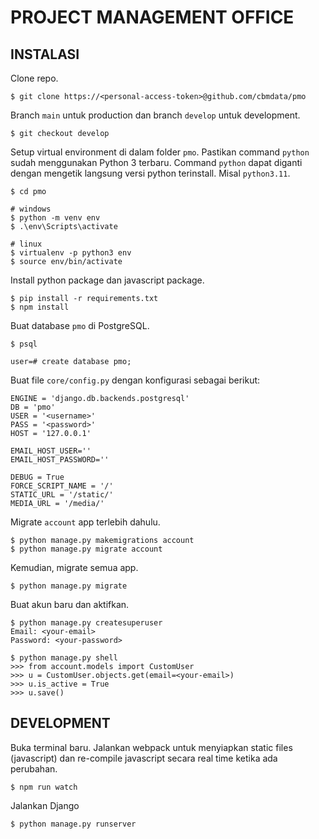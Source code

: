PROJECT MANAGEMENT OFFICE
=========================

INSTALASI
---------

Clone repo.

```
$ git clone https://<personal-access-token>@github.com/cbmdata/pmo
```

Branch `main` untuk production dan branch `develop` untuk development.

```
$ git checkout develop
```

Setup virtual environment di dalam folder `pmo`. Pastikan command `python` sudah menggunakan Python 3 terbaru. Command `python` dapat diganti dengan mengetik langsung versi python terinstall. Misal `python3.11`.

```
$ cd pmo

# windows
$ python -m venv env
$ .\env\Scripts\activate

# linux
$ virtualenv -p python3 env
$ source env/bin/activate
```

Install python package dan javascript package.

```
$ pip install -r requirements.txt
$ npm install
```

Buat database `pmo` di PostgreSQL.

```
$ psql

user=# create database pmo;
```

Buat file `core/config.py` dengan konfigurasi sebagai berikut:

```
ENGINE = 'django.db.backends.postgresql'
DB = 'pmo'
USER = '<username>'
PASS = '<password>'
HOST = '127.0.0.1'

EMAIL_HOST_USER=''
EMAIL_HOST_PASSWORD=''

DEBUG = True
FORCE_SCRIPT_NAME = '/'
STATIC_URL = '/static/'
MEDIA_URL = '/media/'
```

Migrate `account` app terlebih dahulu.

```
$ python manage.py makemigrations account
$ python manage.py migrate account
```

Kemudian, migrate semua app.

```
$ python manage.py migrate
```

Buat akun baru dan aktifkan.

```
$ python manage.py createsuperuser
Email: <your-email>
Password: <your-password>

$ python manage.py shell
>>> from account.models import CustomUser
>>> u = CustomUser.objects.get(email=<your-email>)
>>> u.is_active = True
>>> u.save()
```

DEVELOPMENT
-----------

Buka terminal baru. Jalankan webpack untuk menyiapkan static files (javascript) dan re-compile javascript secara real time ketika ada perubahan.

```
$ npm run watch
```

Jalankan Django

```
$ python manage.py runserver
```

